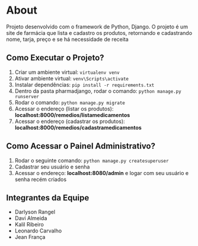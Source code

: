 <h1>About</h1>
<p>Projeto desenvolvido com o framework de Python, Django. O projeto é um site de farmácia que lista e cadastro os produtos, retornando e cadastrando nome, tarja, preço e se há necessidade de receita</p>

<h2>Como Executar o Projeto?</h2>

<ol>
  <li>Criar um ambiente virtual: <code>virtualenv venv</code></li>
  <li>Ativar ambiente virtual: <code>venv\Scripts\activate</code></li>
  <li>Instalar dependências: <code>pip install -r requirements.txt</code></li>
  <li>Dentro da pasta pharmadjango, rodar o comando: <code>python manage.py runserver</code></li>
  <li>Rodar o comando: <code>python manage.py migrate</code></li>
  <li>Acessar o endereço (listar os produtos): <b>localhost:8000/remedios/listamedicamentos</b></li>
  <li>Acessar o endereço (cadastrar os produtos): <b>localhost:8000/remedios/cadastramedicamentos</b></li>
</ol>
  
<h2>Como Acessar o Painel Administrativo?</h2>

<ol>
  <li>Rodar o seguinte comando: <code>python manage.py createsuperuser</code></li>
  <li>Cadastrar seu usuário e senha</li>
  <li>Acessar o endereço: <b>localhost:8080/admin</b> e logar com seu usuário e senha recém criados</li>
</ol>

<h2>Integrantes da Equipe</h2>
<ul>
  <li>Darlyson Rangel</li>
  <li>Davi Almeida</li>
  <li>Kalil Ribeiro</li>
  <li>Leonardo Carvalho</li>
  <li>Jean França</li>
</ul>
